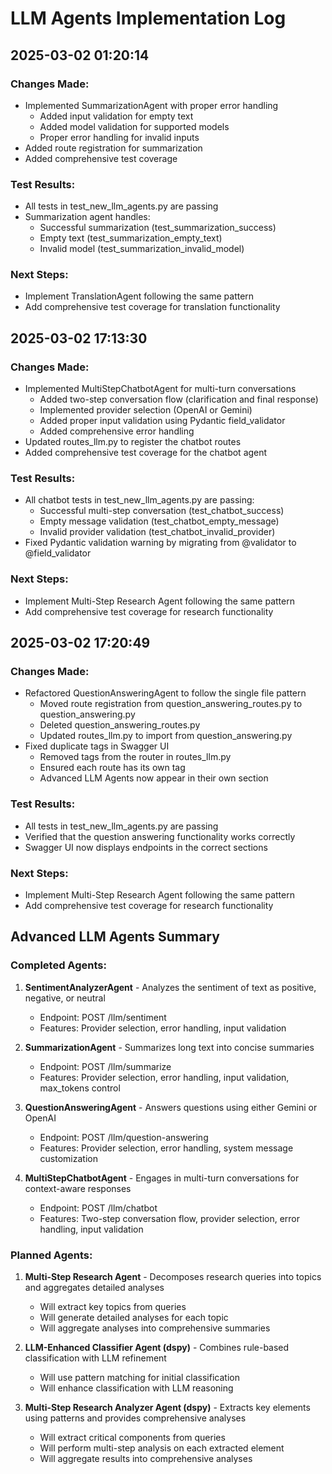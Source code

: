 # LLM Agents Implementation Log

## 2025-03-02 01:20:14

### Changes Made:
- Implemented SummarizationAgent with proper error handling
  - Added input validation for empty text
  - Added model validation for supported models
  - Proper error handling for invalid inputs
- Added route registration for summarization
- Added comprehensive test coverage

### Test Results:
- All tests in test_new_llm_agents.py are passing
- Summarization agent handles:
  - Successful summarization (test_summarization_success)
  - Empty text (test_summarization_empty_text)
  - Invalid model (test_summarization_invalid_model)

### Next Steps:
- Implement TranslationAgent following the same pattern
- Add comprehensive test coverage for translation functionality

## 2025-03-02 17:13:30

### Changes Made:
- Implemented MultiStepChatbotAgent for multi-turn conversations
  - Added two-step conversation flow (clarification and final response)
  - Implemented provider selection (OpenAI or Gemini)
  - Added proper input validation using Pydantic field_validator
  - Added comprehensive error handling
- Updated routes_llm.py to register the chatbot routes
- Added comprehensive test coverage for the chatbot agent

### Test Results:
- All chatbot tests in test_new_llm_agents.py are passing:
  - Successful multi-step conversation (test_chatbot_success)
  - Empty message validation (test_chatbot_empty_message)
  - Invalid provider validation (test_chatbot_invalid_provider)
- Fixed Pydantic validation warning by migrating from @validator to @field_validator

### Next Steps:
- Implement Multi-Step Research Agent following the same pattern
- Add comprehensive test coverage for research functionality

## 2025-03-02 17:20:49

### Changes Made:
- Refactored QuestionAnsweringAgent to follow the single file pattern
  - Moved route registration from question_answering_routes.py to question_answering.py
  - Deleted question_answering_routes.py
  - Updated routes_llm.py to import from question_answering.py
- Fixed duplicate tags in Swagger UI
  - Removed tags from the router in routes_llm.py
  - Ensured each route has its own tag
  - Advanced LLM Agents now appear in their own section

### Test Results:
- All tests in test_new_llm_agents.py are passing
- Verified that the question answering functionality works correctly
- Swagger UI now displays endpoints in the correct sections

### Next Steps:
- Implement Multi-Step Research Agent following the same pattern
- Add comprehensive test coverage for research functionality

## Advanced LLM Agents Summary

### Completed Agents:
1. **SentimentAnalyzerAgent** - Analyzes the sentiment of text as positive, negative, or neutral
   - Endpoint: POST /llm/sentiment
   - Features: Provider selection, error handling, input validation

2. **SummarizationAgent** - Summarizes long text into concise summaries
   - Endpoint: POST /llm/summarize
   - Features: Provider selection, error handling, input validation, max_tokens control

3. **QuestionAnsweringAgent** - Answers questions using either Gemini or OpenAI
   - Endpoint: POST /llm/question-answering
   - Features: Provider selection, error handling, system message customization

4. **MultiStepChatbotAgent** - Engages in multi-turn conversations for context-aware responses
   - Endpoint: POST /llm/chatbot
   - Features: Two-step conversation flow, provider selection, error handling, input validation

### Planned Agents:
1. **Multi-Step Research Agent** - Decomposes research queries into topics and aggregates detailed analyses
   - Will extract key topics from queries
   - Will generate detailed analyses for each topic
   - Will aggregate analyses into comprehensive summaries

2. **LLM-Enhanced Classifier Agent (dspy)** - Combines rule-based classification with LLM refinement
   - Will use pattern matching for initial classification
   - Will enhance classification with LLM reasoning

3. **Multi-Step Research Analyzer Agent (dspy)** - Extracts key elements using patterns and provides comprehensive analyses
   - Will extract critical components from queries
   - Will perform multi-step analysis on each extracted element
   - Will aggregate results into comprehensive analyses